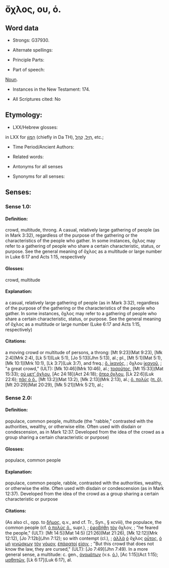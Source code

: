 # ὄχλος, ου, ὁ.

<!-- Status: S2=NeedsReview -->
<!-- Lexica used for edits: BDAG, FFM, LN, A-S -->

## Word data

* Strongs: G37930.

* Alternate spellings:



* Principle Parts: 


* Part of speech: 

[Noun](http://ugg.readthedocs.io/en/latest/noun.html).

* Instances in the New Testament: 174.

* All Scriptures cited: No

## Etymology: 


* LXX/Hebrew glosses: 

in LXX for [הָמוֹן](//en-uhl/H1995) (chiefly in Da TH), [חַיִל](//en-uhl/H2428), [קָהָל](//en-uhl/H6951), etc.;

* Time Period/Ancient Authors: 


* Related words: 

* Antonyms for all senses

* Synonyms for all senses: 


## Senses: 


### Sense  1.0: 

#### Definition: 

crowd, multitude, throng.  A casual, relatively large gathering of people (as in Mark 3:32), regardless of the purpose of the gathering or the characteristics of the people who gather.  In some instances, ὄχλος may refer to a gathering of people who share a certain characteristic, status, or purpose.  See the general meaning of ὄχλος as a multitude or large number in Luke 6:17 and Acts 1:15, respectively

#### Glosses: 

crowd, multitude

#### Explanation: 

a casual, relatively large gathering of people (as in Mark 3:32), regardless of the purpose of the gathering or the characteristics of the people who gather.  In some instances, ὄχλος may refer to a gathering of people who share a certain characteristic, status, or purpose.  See the general meaning of ὄχλος as a multitude or large number (Luke 6:17 and Acts 1:15, respectively)

#### Citations: 

a moving crowd or multitude of persons, a throng: [Mt 9:23](Mat 9:23), [Mk 2:4](Mrk 2:4), [Lk 5:1](Luk 5:1), [Jo 5:13](Jhn 5:13), al.; pl., [Mt 5:1](Mat 5:1), [Mk 10:1](Mrk 10:1), [Lk 3:7](Luk 3:7), and freq.; [ὄ. ἱκανός](), 
; ὄχλου [ἱκανοῦ](../G24250/01.md), 
; "a great crowd," (ULT): 
[Mk 10:46](Mrk 10:46), al.; [τοσοῦτος](), [Mt 15:33](Mat 15:33); [οὐ μετ’ ὄχλου](), [Ac 24:18](Act 24:18); [ἄτερ ὄχλου](), [Lk 22:6](Luk 22:6); [πᾶς ὁ ὄ.](), [Mt 13:2](Mat 13:2), [Mk 2:13](Mrk 2:13), al.; [ὄ. πολύς]() ([π. ὄ]()), [Mt 20:29](Mat 20:29), [Mk 5:21](Mrk 5:21), al.;

### Sense  2.0: 

#### Definition: 

populace, common people, multitude (the "rabble," contrasted with the authorities, wealthy, or otherwise elite.  Often used with disdain or condescension, as in Mark 12:37.  Developed from the idea of the crowd as a group sharing a certain characteristic or purpose)

#### Glosses: 

populace, common people

#### Explanation: 

populace, common people, rabble, contrasted with the authorities, wealthy, or otherwise the elite.  Often used with disdain or condescension (as in Mark 12:37).  Developed from the idea of the crowd as a group sharing a certain characteristic or purpose

#### Citations: 

(As also cl., opp. to [δῆμος](), q.v., and cf. Tr., Syn., § xcviii), the populace, the common people (cf. [ὁ πολὺς ὄ.](), supr.), 
; [ἐφοβήθη](../G53990/01.md) [τὸν](../G35880/01.md) ὄχλον, 
; "he feared the people," (ULT): 
[Mt 14:5](Mat 14:5)  [21:26](Mat 21:26), [Mk 12:12](Mrk 12:12), [Jo 7:12b](Jhn 7:12); so with contempt (cl.), 
; [ἀλλὰ](../G02350/01.md) [ὁ](../G35880/01.md) ὄχλος [οὗτος](../G37780/01.md), [ὁ](../G35880/01.md) [μὴ](../G33610/01.md) [γινώσκων](../G10970/01.md) [τὸν](../G35880/01.md) [νόμον](../G35510/01.md), [ἐπάρατοί](../G18835/01.md) [εἰσιν](../G15100/01.md), 
; "But this crowd that does not know the law, they are cursed," (ULT): 
[Jo 7:49](Jhn 7:49). In a more general sense, a multitude: c. gen., [ὀνομάτων]() (v.s. [ὀ.]()), [Ac 1:15](Act 1:15); [μαθητῶν](), [Lk 6:17](Luk 6:17), al.